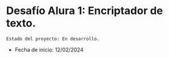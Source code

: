 <h1>Desafío Alura 1: Encriptador de texto.</h1>

```Estado del proyecto: En desarrollo.```
- Fecha de inicio: 12/02/2024
